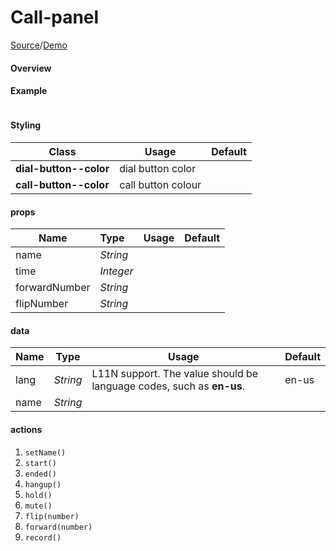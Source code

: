 #  Call-panel
[Source](https://github.com/LingForCC/ringcentral-js-widget/blob/master/template/call-pad.html)/[Demo](https://github.com/LingForCC/ringcentral-js-widget/blob/master/template/call-panel.html)

#### Overview


#### Example

```javascript

```



#### Styling

| Class                  | Usage              | Default |
| ---------------------- | ------------------ | ------- |
| **dial-button--color** | dial button color  |         |
| **call-button--color** | call button colour |         |




#### props

| Name          | Type      | Usage | Default |
| ------------- | :-------- | ----- | ------- |
| name          | *String*  |       |         |
| time          | *Integer* |       |         |
| forwardNumber | *String*  |       |         |
| flipNumber    | *String*  |       |         |

#### data

| Name | Type     | Usage                                    | Default |
| ---- | -------- | ---------------------------------------- | ------- |
| lang | *String* | L11N support. The value should be language codes, such as **en-us**. | en-us   |
| name | *String* |                                          |         |



#### actions

1. `setName()`
2. `start()`
3. `ended()`
4. `hangup()`
5. `hold()`
6. `mute()`
7. `flip(number)`
8. `forward(number)`
9. `record()`


